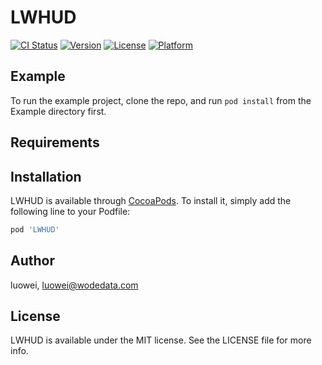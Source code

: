 # LWHUD

[![CI Status](https://img.shields.io/travis/luowei/LWHUD.svg?style=flat)](https://travis-ci.org/luowei/LWHUD)
[![Version](https://img.shields.io/cocoapods/v/LWHUD.svg?style=flat)](https://cocoapods.org/pods/LWHUD)
[![License](https://img.shields.io/cocoapods/l/LWHUD.svg?style=flat)](https://cocoapods.org/pods/LWHUD)
[![Platform](https://img.shields.io/cocoapods/p/LWHUD.svg?style=flat)](https://cocoapods.org/pods/LWHUD)

## Example

To run the example project, clone the repo, and run `pod install` from the Example directory first.

## Requirements

## Installation

LWHUD is available through [CocoaPods](https://cocoapods.org). To install
it, simply add the following line to your Podfile:

```ruby
pod 'LWHUD'
```

## Author

luowei, luowei@wodedata.com

## License

LWHUD is available under the MIT license. See the LICENSE file for more info.
